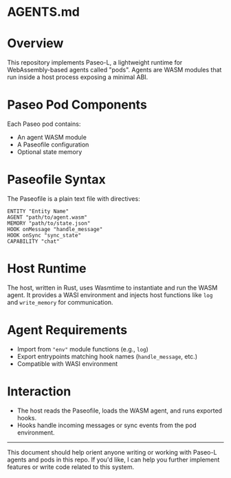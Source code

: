 # AGENTS.md

# Overview
This repository implements Paseo-L, a lightweight runtime for WebAssembly-based agents called "pods".
Agents are WASM modules that run inside a host process exposing a minimal ABI.

# Paseo Pod Components
Each Paseo pod contains:
- An agent WASM module
- A Paseofile configuration
- Optional state memory

# Paseofile Syntax
The Paseofile is a plain text file with directives:
```
ENTITY "Entity Name"
AGENT "path/to/agent.wasm"
MEMORY "path/to/state.json"
HOOK onMessage "handle_message"
HOOK onSync "sync_state"
CAPABILITY "chat"
```

# Host Runtime
The host, written in Rust, uses Wasmtime to instantiate and run the WASM agent.
It provides a WASI environment and injects host functions like `log` and `write_memory` for communication.

# Agent Requirements
- Import from `"env"` module functions (e.g., `log`)
- Export entrypoints matching hook names (`handle_message`, etc.)
- Compatible with WASI environment

# Interaction
- The host reads the Paseofile, loads the WASM agent, and runs exported hooks.
- Hooks handle incoming messages or sync events from the pod environment.

---  

This document should help orient anyone writing or working with Paseo-L agents and pods in this repo.
If you'd like, I can help you further implement features or write code related to this system.
